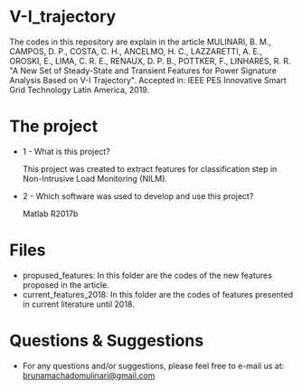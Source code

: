 # V-I_trajectory

The codes in this repository are explain in the article MULINARI, B. M., CAMPOS, D. P., COSTA, C. H., ANCELMO, H. C., LAZZARETTI, A. E., OROSKI, E., LIMA, C. R. E., RENAUX, D. P. B., POTTKER, F., LINHARES, R. R. "A New Set of Steady-State and Transient Features for Power Signature Analysis Based on V-I Trajectory". Accepted in: IEEE PES Innovative Smart Grid Technology Latin America, 2019.

# The project

* 1 - What is this project?
     
     This project was created to extract features for classification step in Non-Intrusive Load Monitoring (NILM).  
    
* 2 - Which software was used to develop and use this project?
     
     Matlab R2017b

# Files
* propused_features: In this folder are the codes of the new features proposed in the article.
* current_features_2018: In this folder are the codes of features presented in current literature until 2018.

# Questions & Suggestions
* For any questions and/or suggestions, please feel free to e-mail us at: brunamachadomulinari@gmail.com
